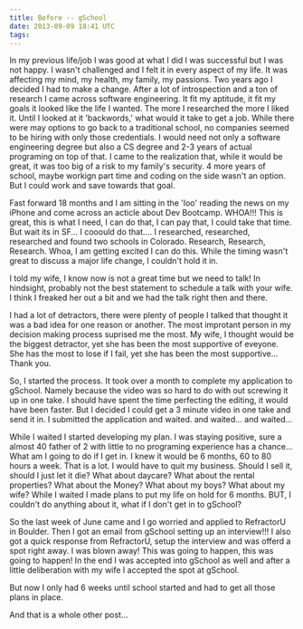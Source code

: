 ```yaml
---
title: Before -- gSchool
date: 2013-09-09 18:41 UTC
tags:
---
```


In my previous life/job I was good at what I did I was successful but I was not happy.  I wasn't challenged and I felt it in every aspect of my life.  It was affecting my mind, my health, my family, my passions. Two years ago I decided I had to make a change.  After a lot of introspection and a ton of research I came across software engineering.  It fit my aptitude, it fit my goals it looked like the life I wanted.  The more I researched the more I liked it.  Until I looked at it 'backwords,' what would it take to get a job.  While there were may options to go back to a traditional school, no companies seemed to be hiring with only those credentials. I would need not only a software engineering degree but also a CS degree and 2-3 years of actual programing on top of that. I came to the realization that, while it would be great, it was too big of a risk to my family's security. 4 more years of school, maybe workign part time and coding on the side wasn't an option. But I could work and save towards that goal.

Fast forward 18 months and I am sitting in the 'loo' reading the news on my iPhone and come across an acticle about Dev Bootcamp. WHOA!!! This is great, this is what I need, I can do that, I can pay that, I could take that time.  But wait its in SF... I cooould do that....  I researched, researched, researched and found two schools in Colorado. Research, Research, Research.  Whoa, I am getting excited I can do this.  While the timing wasn't great to discuss a major life change, I couldn't hold it in.

I told my wife, I know now is not a great time but we need to talk! In hindsight, probably not the best statement to schedule a talk with your wife.  I think I freaked her out a bit and we had the talk right then and there.

I had a lot of detractors, there were plenty of people I talked that thought it was a bad idea for one reason or another.  The most improtant person in my decision making process suprised me the most.  My wife, I thought would be the biggest detractor, yet she has been the most supportive of eveyone.  She has the most to lose if I fail, yet she has been the most supportive... Thank you.  

So, I started the process. It took over a month to complete my application to gSchool. Namely because the video was so hard to do with out screwing it up in one take. I should have spent the time perfecting the editing, it would have been faster. But I decided I could get a 3 minute video in one take and send it in. I submitted the application and waited.
and waited...
and waited...

While I waited I started developing my plan.  I was staying positive, sure a almost 40 father of 2 with little to no programing experience has a chance... What am I going to do if I get in.  I knew it would be 6 months, 60 to 80 hours a week. That is a lot.  I would have to quit my business.  Should I sell it, should I just let it die?  What about daycare?  What about the rental properties? What about the Money?  What about my boys? What about my wife?  While I waited I made plans to put my life on hold for 6 months. BUT, I couldn't do anything about it, what if I don't get in to gSchool? 

So the last week of June came and I go worried and applied to RefractorU in Boulder.  Then I got an email from gSchool setting up an interview!!!  I also got a quick response from RefractorU, setup the interview and was offerd a spot right away.  I was blown away!  This was going to happen, this was going to happen! In the end I was accepted into gSchool as well and after a little deliberation with my wife I accepted the spot at gSchool.

But now I only had 6 weeks until school started and had to get all those plans in place.  

And that is a whole other post...



